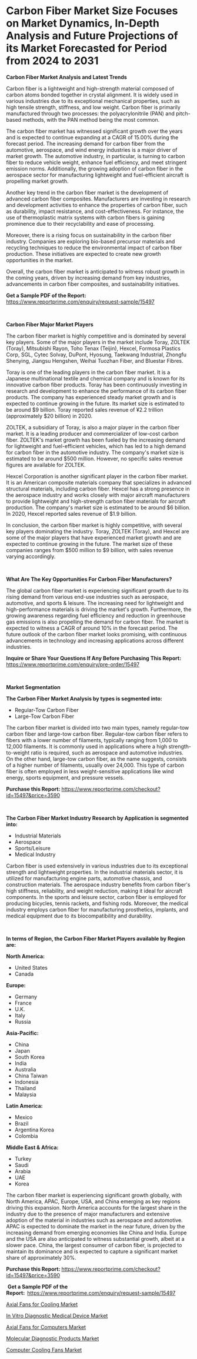 <p><h1>Carbon Fiber Market Size Focuses on Market Dynamics, In-Depth Analysis and Future Projections of its Market Forecasted for Period from 2024 to 2031</h1></p><p><strong>Carbon Fiber Market Analysis and Latest Trends</strong></p>
<p><p>Carbon fiber is a lightweight and high-strength material composed of carbon atoms bonded together in crystal alignment. It is widely used in various industries due to its exceptional mechanical properties, such as high tensile strength, stiffness, and low weight. Carbon fiber is primarily manufactured through two processes: the polyacrylonitrile (PAN) and pitch-based methods, with the PAN method being the most common.</p><p>The carbon fiber market has witnessed significant growth over the years and is expected to continue expanding at a CAGR of 15.00% during the forecast period. The increasing demand for carbon fiber from the automotive, aerospace, and wind energy industries is a major driver of market growth. The automotive industry, in particular, is turning to carbon fiber to reduce vehicle weight, enhance fuel efficiency, and meet stringent emission norms. Additionally, the growing adoption of carbon fiber in the aerospace sector for manufacturing lightweight and fuel-efficient aircraft is propelling market growth.</p><p>Another key trend in the carbon fiber market is the development of advanced carbon fiber composites. Manufacturers are investing in research and development activities to enhance the properties of carbon fiber, such as durability, impact resistance, and cost-effectiveness. For instance, the use of thermoplastic matrix systems with carbon fibers is gaining prominence due to their recyclability and ease of processing.</p><p>Moreover, there is a rising focus on sustainability in the carbon fiber industry. Companies are exploring bio-based precursor materials and recycling techniques to reduce the environmental impact of carbon fiber production. These initiatives are expected to create new growth opportunities in the market.</p><p>Overall, the carbon fiber market is anticipated to witness robust growth in the coming years, driven by increasing demand from key industries, advancements in carbon fiber composites, and sustainability initiatives.</p></p>
<p><strong>Get a Sample PDF of the Report:&nbsp;</strong> <a href="https://www.reportprime.com/enquiry/request-sample/15497">https://www.reportprime.com/enquiry/request-sample/15497</a></p>
<p>&nbsp;</p>
<p><strong>Carbon Fiber Major Market Players</strong></p>
<p><p>The carbon fiber market is highly competitive and is dominated by several key players. Some of the major players in the market include Toray, ZOLTEK (Toray), Mitsubishi Rayon, Toho Tenax (Teijin), Hexcel, Formosa Plastics Corp, SGL, Cytec Solvay, DuPont, Hyosung, Taekwang Industrial, Zhongfu Shenying, Jiangsu Hengshen, Weihai Tuozhan Fiber, and Bluestar Fibres.</p><p>Toray is one of the leading players in the carbon fiber market. It is a Japanese multinational textile and chemical company and is known for its innovative carbon fiber products. Toray has been continuously investing in research and development to enhance the performance of its carbon fiber products. The company has experienced steady market growth and is expected to continue growing in the future. Its market size is estimated to be around $9 billion. Toray reported sales revenue of ¥2.2 trillion (approximately $20 billion) in 2020.</p><p>ZOLTEK, a subsidiary of Toray, is also a major player in the carbon fiber market. It is a leading producer and commercializer of low-cost carbon fiber. ZOLTEK's market growth has been fueled by the increasing demand for lightweight and fuel-efficient vehicles, which has led to a high demand for carbon fiber in the automotive industry. The company's market size is estimated to be around $500 million. However, no specific sales revenue figures are available for ZOLTEK.</p><p>Hexcel Corporation is another significant player in the carbon fiber market. It is an American composite materials company that specializes in advanced structural materials, including carbon fiber. Hexcel has a strong presence in the aerospace industry and works closely with major aircraft manufacturers to provide lightweight and high-strength carbon fiber materials for aircraft production. The company's market size is estimated to be around $6 billion. In 2020, Hexcel reported sales revenue of $1.9 billion.</p><p>In conclusion, the carbon fiber market is highly competitive, with several key players dominating the industry. Toray, ZOLTEK (Toray), and Hexcel are some of the major players that have experienced market growth and are expected to continue growing in the future. The market size of these companies ranges from $500 million to $9 billion, with sales revenue varying accordingly.</p></p>
<p>&nbsp;</p>
<p><strong>What Are The Key Opportunities For Carbon Fiber Manufacturers?</strong></p>
<p><p>The global carbon fiber market is experiencing significant growth due to its rising demand from various end-use industries such as aerospace, automotive, and sports & leisure. The increasing need for lightweight and high-performance materials is driving the market's growth. Furthermore, the growing awareness regarding fuel efficiency and reduction in greenhouse gas emissions is also propelling the demand for carbon fiber. The market is expected to witness a CAGR of around 10% in the forecast period. The future outlook of the carbon fiber market looks promising, with continuous advancements in technology and increasing applications across different industries.</p></p>
<p><strong>Inquire or Share Your Questions If Any Before Purchasing This Report:</strong> <a href="https://www.reportprime.com/enquiry/pre-order/15497">https://www.reportprime.com/enquiry/pre-order/15497</a></p>
<p>&nbsp;</p>
<p><strong>Market Segmentation</strong></p>
<p><strong>The Carbon Fiber Market Analysis by types is segmented into:</strong></p>
<p><ul><li>Regular-Tow Carbon Fiber</li><li>Large-Tow Carbon Fiber</li></ul></p>
<p><p>The carbon fiber market is divided into two main types, namely regular-tow carbon fiber and large-tow carbon fiber. Regular-tow carbon fiber refers to fibers with a lower number of filaments, typically ranging from 1,000 to 12,000 filaments. It is commonly used in applications where a high strength-to-weight ratio is required, such as aerospace and automotive industries. On the other hand, large-tow carbon fiber, as the name suggests, consists of a higher number of filaments, usually over 24,000. This type of carbon fiber is often employed in less weight-sensitive applications like wind energy, sports equipment, and pressure vessels.</p></p>
<p><strong>Purchase this Report:&nbsp;</strong><a href="https://www.reportprime.com/checkout?id=15497&price=3590">https://www.reportprime.com/checkout?id=15497&price=3590</a></p>
<p>&nbsp;</p>
<p><strong>The Carbon Fiber Market Industry Research by Application is segmented into:</strong></p>
<p><ul><li>Industrial Materials</li><li>Aerospace</li><li>Sports/Leisure</li><li>Medical Industry</li></ul></p>
<p><p>Carbon fiber is used extensively in various industries due to its exceptional strength and lightweight properties. In the industrial materials sector, it is utilized for manufacturing engine parts, automotive chassis, and construction materials. The aerospace industry benefits from carbon fiber's high stiffness, reliability, and weight reduction, making it ideal for aircraft components. In the sports and leisure sector, carbon fiber is employed for producing bicycles, tennis rackets, and fishing rods. Moreover, the medical industry employs carbon fiber for manufacturing prosthetics, implants, and medical equipment due to its biocompatibility and durability.</p></p>
<p>&nbsp;</p>
<p><strong>In terms of Region, the Carbon Fiber Market Players available by Region are:</strong></p>
<p>
    <p> <strong> North America: </strong>
        <ul>
            <li>United States</li>
            <li>Canada</li>
        </ul>
        </p> 
    <p> <strong> Europe: </strong>
        <ul>
            <li>Germany</li>
            <li>France</li>
            <li>U.K.</li>
            <li>Italy</li>
            <li>Russia</li>
        </ul>
        </p> 
    <p> <strong> Asia-Pacific: </strong>
        <ul>
            <li>China</li>
            <li>Japan</li>
            <li>South Korea</li>
            <li>India</li>
            <li>Australia</li>
            <li>China Taiwan</li>
            <li>Indonesia</li>
            <li>Thailand</li>
            <li>Malaysia</li>
        </ul>
        </p> 
    <p> <strong> Latin America: </strong>
        <ul>
            <li>Mexico</li>
            <li>Brazil</li>
            <li>Argentina Korea</li>
            <li>Colombia</li>
        </ul>
        </p> 
    <p> <strong> Middle East & Africa: </strong>
        <ul>
            <li>Turkey</li>
            <li>Saudi</li>
            <li>Arabia</li>
            <li>UAE</li>
            <li>Korea</li>
        </ul>
    </p>
    </p>
<p><p>The carbon fiber market is experiencing significant growth globally, with North America, APAC, Europe, USA, and China emerging as key regions driving this expansion. North America accounts for the largest share in the industry due to the presence of major manufacturers and extensive adoption of the material in industries such as aerospace and automotive. APAC is expected to dominate the market in the near future, driven by the increasing demand from emerging economies like China and India. Europe and the USA are also anticipated to witness substantial growth, albeit at a slower pace. China, the largest consumer of carbon fiber, is projected to maintain its dominance and is expected to capture a significant market share of approximately 30%.</p></p>
<p><strong>Purchase this Report: </strong><a href="https://www.reportprime.com/checkout?id=15497&price=3590">https://www.reportprime.com/checkout?id=15497&price=3590</a></p>
<p>&nbsp;<strong>Get a Sample PDF of the Report:&nbsp;&nbsp;</strong><a href="https://www.reportprime.com/enquiry/request-sample/15497">https://www.reportprime.com/enquiry/request-sample/15497</a></p>
<p><strong></strong></p>
<p><p><a href="https://www.linkedin.com/pulse/axial-fans-cooling-market-size-growth-outlook-from-2024-cc7wc?trackingId=84K64OTnTKahOVuHg%2B20Zg%3D%3D">Axial Fans for Cooling Market</a></p><p><a href="https://medium.com/@tommiesmith8654/in-vitro-diagnostic-medical-device-market-report-reveals-the-latest-trends-and-growth-opportunities-ef2cac7c4925">In Vitro Diagnostic Medical Device Market</a></p><p><a href="https://www.linkedin.com/pulse/axial-fans-computers-market-size-2024-2031-global-industrial-ngp2e?trackingId=Vy1neOQUQeOn8WaNgbLTIA%3D%3D">Axial Fans for Computers Market</a></p><p><a href="https://medium.com/@tommiesmith8654/analyzing-molecular-diagnostic-products-market-global-industry-perspective-and-forecast-2023-to-39df6fb49d02">Molecular Diagnostic Products Market</a></p><p><a href="https://www.linkedin.com/pulse/computer-cooling-fans-market-size-examines-its-scope-primary-cyipc?trackingId=VG47MUzZTnCnVl3RmdOivg%3D%3D">Computer Cooling Fans Market</a></p></p>